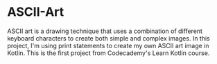 # ASCII-Art
ASCII art is a drawing technique that uses a combination of different keyboard characters to create both simple and complex images.  In this project, I'm using print statements to create my own ASCII art image in Kotlin. This is the first project from Codecademy's Learn Kotlin course.
